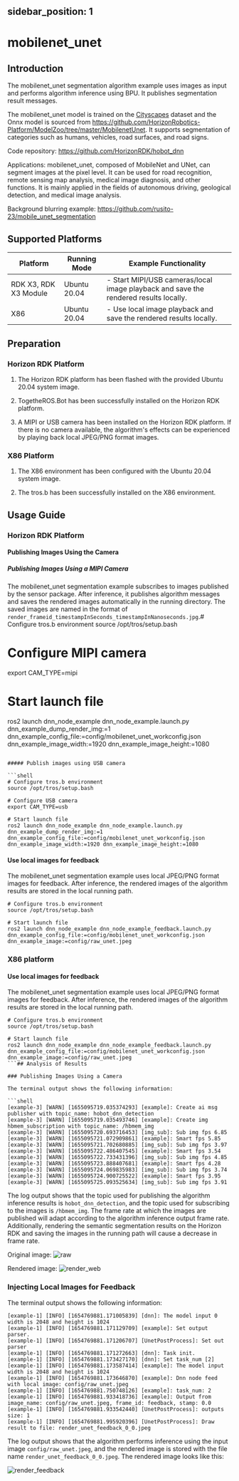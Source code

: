 sidebar_position: 1
---
# mobilenet_unet

## Introduction

The mobilenet_unet segmentation algorithm example uses images as input and performs algorithm inference using BPU. It publishes segmentation result messages.

The mobilenet_unet model is trained on the [Cityscapes](https://www.cityscapes-dataset.com/) dataset and the Onnx model is sourced from <https://github.com/HorizonRobotics-Platform/ModelZoo/tree/master/MobilenetUnet>. It supports segmentation of categories such as humans, vehicles, road surfaces, and road signs.

Code repository: <https://github.com/HorizonRDK/hobot_dnn>

Applications: mobilenet_unet, composed of MobileNet and UNet, can segment images at the pixel level. It can be used for road recognition, remote sensing map analysis, medical image diagnosis, and other functions. It is mainly applied in the fields of autonomous driving, geological detection, and medical image analysis.

Background blurring example: <https://github.com/rusito-23/mobile_unet_segmentation>

## Supported Platforms

| Platform | Running Mode | Example Functionality                     |
| -------- | ------------ | ---------------------------------------- |
| RDK X3, RDK X3 Module | Ubuntu 20.04 | - Start MIPI/USB cameras/local image playback and save the rendered results locally. |
| X86      | Ubuntu 20.04 | - Use local image playback and save the rendered results locally. |

## Preparation

### Horizon RDK Platform

1. The Horizon RDK platform has been flashed with the provided Ubuntu 20.04 system image.

2. TogetheROS.Bot has been successfully installed on the Horizon RDK platform.

3. A MIPI or USB camera has been installed on the Horizon RDK platform. If there is no camera available, the algorithm's effects can be experienced by playing back local JPEG/PNG format images.

### X86 Platform

1. The X86 environment has been configured with the Ubuntu 20.04 system image.

2. The tros.b has been successfully installed on the X86 environment.

## Usage Guide

### Horizon RDK Platform

#### Publishing Images Using the Camera

##### Publishing Images Using a MIPI Camera

The mobilenet_unet segmentation example subscribes to images published by the sensor package. After inference, it publishes algorithm messages and saves the rendered images automatically in the running directory. The saved images are named in the format of `render_frameid_timestampInSeconds_timestampInNanoseconds.jpg`.# Configure tros.b environment
source /opt/tros/setup.bash

# Configure MIPI camera
export CAM_TYPE=mipi

# Start launch file
ros2 launch dnn_node_example dnn_node_example.launch.py dnn_example_dump_render_img:=1 dnn_example_config_file:=config/mobilenet_unet_workconfig.json dnn_example_image_width:=1920 dnn_example_image_height:=1080
```

##### Publish images using USB camera

```shell
# Configure tros.b environment
source /opt/tros/setup.bash

# Configure USB camera
export CAM_TYPE=usb

# Start launch file
ros2 launch dnn_node_example dnn_node_example.launch.py dnn_example_dump_render_img:=1 dnn_example_config_file:=config/mobilenet_unet_workconfig.json dnn_example_image_width:=1920 dnn_example_image_height:=1080
```

#### Use local images for feedback

The mobilenet_unet segmentation example uses local JPEG/PNG format images for feedback. After inference, the rendered images of the algorithm results are stored in the local running path.

```shell
# Configure tros.b environment
source /opt/tros/setup.bash

# Start launch file
ros2 launch dnn_node_example dnn_node_example_feedback.launch.py dnn_example_config_file:=config/mobilenet_unet_workconfig.json dnn_example_image:=config/raw_unet.jpeg
```

### X86 platform

#### Use local images for feedback

The mobilenet_unet segmentation example uses local JPEG/PNG format images for feedback. After inference, the rendered images of the algorithm results are stored in the local running path.

```shell
# Configure tros.b environment
source /opt/tros/setup.bash

# Start launch file
ros2 launch dnn_node_example dnn_node_example_feedback.launch.py dnn_example_config_file:=config/mobilenet_unet_workconfig.json dnn_example_image:=config/raw_unet.jpeg
```## Analysis of Results

### Publishing Images Using a Camera

The terminal output shows the following information:

```shell
[example-3] [WARN] [1655095719.035374293] [example]: Create ai msg publisher with topic_name: hobot_dnn_detection
[example-3] [WARN] [1655095719.035493746] [example]: Create img hbmem_subscription with topic_name: /hbmem_img
[example-3] [WARN] [1655095720.693716453] [img_sub]: Sub img fps 6.85
[example-3] [WARN] [1655095721.072909861] [example]: Smart fps 5.85
[example-3] [WARN] [1655095721.702680885] [img_sub]: Sub img fps 3.97
[example-3] [WARN] [1655095722.486407545] [example]: Smart fps 3.54
[example-3] [WARN] [1655095722.733431396] [img_sub]: Sub img fps 4.85
[example-3] [WARN] [1655095723.888407681] [example]: Smart fps 4.28
[example-3] [WARN] [1655095724.069835983] [img_sub]: Sub img fps 3.74
[example-3] [WARN] [1655095724.900725522] [example]: Smart fps 3.95
[example-3] [WARN] [1655095725.093525634] [img_sub]: Sub img fps 3.91
```

The log output shows that the topic used for publishing the algorithm inference results is `hobot_dnn_detection`, and the topic used for subscribing to the images is `/hbmem_img`. The frame rate at which the images are published will adapt according to the algorithm inference output frame rate. Additionally, rendering the semantic segmentation results on the Horizon RDK and saving the images in the running path will cause a decrease in frame rate.

Original image:
![raw](./image/mobilenet_unet/mobilenet_unet_raw.jpeg)

Rendered image:
![render_web](./image/mobilenet_unet/mobilenet_unet_render_web.jpeg)

### Injecting Local Images for Feedback

The terminal output shows the following information:

```shell
[example-1] [INFO] [1654769881.171005839] [dnn]: The model input 0 width is 2048 and height is 1024
[example-1] [INFO] [1654769881.171129709] [example]: Set output parser.
[example-1] [INFO] [1654769881.171206707] [UnetPostProcess]: Set out parser
[example-1] [INFO] [1654769881.171272663] [dnn]: Task init.
[example-1] [INFO] [1654769881.173427170] [dnn]: Set task_num [2]
[example-1] [INFO] [1654769881.173587414] [example]: The model input width is 2048 and height is 1024
[example-1] [INFO] [1654769881.173646870] [example]: Dnn node feed with local image: config/raw_unet.jpeg
[example-1] [INFO] [1654769881.750748126] [example]: task_num: 2
[example-1] [INFO] [1654769881.933418736] [example]: Output from image_name: config/raw_unet.jpeg, frame_id: feedback, stamp: 0.0
[example-1] [INFO] [1654769881.933542440] [UnetPostProcess]: outputs size: 1
[example-1] [INFO] [1654769881.995920396] [UnetPostProcess]: Draw result to file: render_unet_feedback_0_0.jpeg
```

The log output shows that the algorithm performs inference using the input image `config/raw_unet.jpeg`, and the rendered image is stored with the file name `render_unet_feedback_0_0.jpeg`. The rendered image looks like this:

![render_feedback](./image/mobilenet_unet/mobilenet_unet_render_feedback.jpeg)